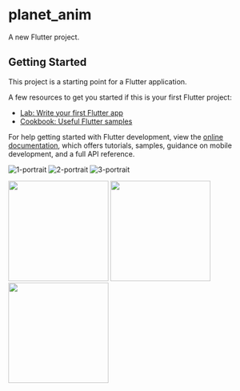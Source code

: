 # planet_anim

A new Flutter project.

## Getting Started

This project is a starting point for a Flutter application.

A few resources to get you started if this is your first Flutter project:

- [Lab: Write your first Flutter app](https://docs.flutter.dev/get-started/codelab)
- [Cookbook: Useful Flutter samples](https://docs.flutter.dev/cookbook)

For help getting started with Flutter development, view the
[online documentation](https://docs.flutter.dev/), which offers tutorials,
samples, guidance on mobile development, and a full API reference.

![1-portrait]()
![2-portrait]()
![3-portrait]()

<p>
  <img src="https://github.com/HarshilMoradiya1244/planet_anim/assets/142592789/d545e399-32ee-4a57-814a-4e262b99cc11",height="200"width="200">
  <img src=https://github.com/HarshilMoradiya1244/planet_anim/assets/142592789/c24aa5a2-1777-486d-a815-58af539883a0", height="200"width="200">
  <img src="https://github.com/HarshilMoradiya1244/planet_anim/assets/142592789/28439502-8045-4c96-afa1-03eb4750937d",height="200"width="200">
 
</p>



